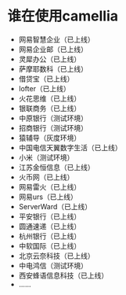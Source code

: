 
# 谁在使用camellia

* 网易智慧企业（已上线）
* 网易企业邮（已上线）
* 灵犀办公（已上线）
* 萨摩耶数科（已上线）
* 借贷宝（已上线）
* lofter（已上线）
* 火花思维（已上线）
* 银联商务（已上线）
* 中原银行（测试环境）
* 招商银行（测试环境）
* 猿辅导（灰度环境）
* 中国电信天翼数字生活（已上线）
* 小米（测试环境）
* 江苏金恒信息（已上线）
* 火币网（已上线）
* 网易雷火（已上线）
* 网易urs（已上线）
* ServerWard（已上线）
* 平安银行（已上线）
* 圆通速递（已上线）
* 杭州银行（已上线）
* 中软国际（已上线）
* 北京云奈科技（已上线）
* 中电鸿信（测试环境）
* 西安蜂语信息科技（已上线）
* ......